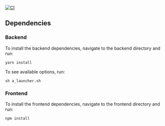 [![CI](https://github.com/volkanguneri/Allfeat-Hackaton-Musicmint/actions/workflows/ci.yml/badge.svg)](https://github.com/volkanguneri/Allfeat-Hackaton-Musicmint/actions/workflows/ci.yml)

## Dependencies

### Backend

To install the backend dependencies, navigate to the backend directory and run:

`yarn install`

To see available options, run:
```
sh a_launcher.sh
```

### Frontend

To install the frontend dependencies, navigate to the frontend directory and run:

`npm install`
